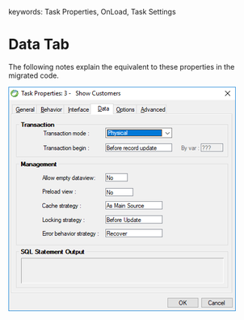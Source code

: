 ﻿keywords: Task Properties, OnLoad, Task Settings

# Data Tab

The following notes explain the equivalent to these properties in the migrated code.   

![](2017-11-15_15h29_10.png) 
